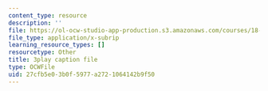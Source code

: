 ```yaml
---
content_type: resource
description: ''
file: https://ol-ocw-studio-app-production.s3.amazonaws.com/courses/18-06sc-linear-algebra-fall-2011/27cfb5e03b0f5977a2721064142b9f50_pz3zyUO2gpM.vtt
file_type: application/x-subrip
learning_resource_types: []
resourcetype: Other
title: 3play caption file
type: OCWFile
uid: 27cfb5e0-3b0f-5977-a272-1064142b9f50
---
```


